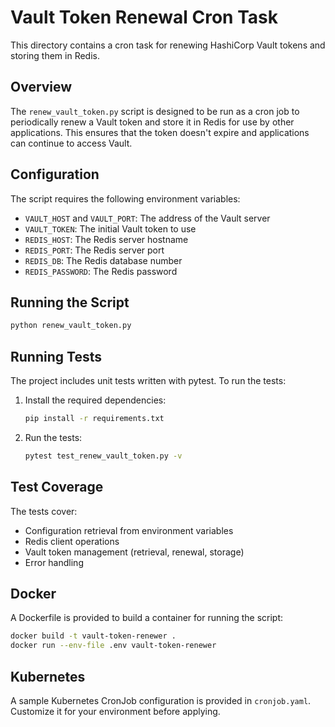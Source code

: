 # Vault Token Renewal Cron Task

This directory contains a cron task for renewing HashiCorp Vault tokens and storing them in Redis.

## Overview

The `renew_vault_token.py` script is designed to be run as a cron job to periodically renew a Vault token and store it in Redis for use by other applications. This ensures that the token doesn't expire and applications can continue to access Vault.

## Configuration

The script requires the following environment variables:

- `VAULT_HOST` and `VAULT_PORT`: The address of the Vault server
- `VAULT_TOKEN`: The initial Vault token to use
- `REDIS_HOST`: The Redis server hostname
- `REDIS_PORT`: The Redis server port
- `REDIS_DB`: The Redis database number
- `REDIS_PASSWORD`: The Redis password

## Running the Script

```bash
python renew_vault_token.py
```

## Running Tests

The project includes unit tests written with pytest. To run the tests:

1. Install the required dependencies:
   ```bash
   pip install -r requirements.txt
   ```

2. Run the tests:
   ```bash
   pytest test_renew_vault_token.py -v
   ```

## Test Coverage

The tests cover:

- Configuration retrieval from environment variables
- Redis client operations
- Vault token management (retrieval, renewal, storage)
- Error handling

## Docker

A Dockerfile is provided to build a container for running the script:

```bash
docker build -t vault-token-renewer .
docker run --env-file .env vault-token-renewer
```

## Kubernetes

A sample Kubernetes CronJob configuration is provided in `cronjob.yaml`. Customize it for your environment before applying.
